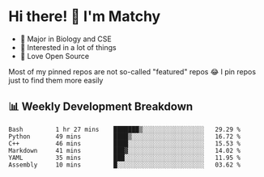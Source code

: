 # Hi there! 👋 I'm Matchy

- 🧬 Major in Biology and CSE
- 🎈 Interested in a lot of things
- 💜 Love Open Source

Most of my pinned repos are not so-called "featured" repos 😂 I pin repos just to find them more easily

## 📊 Weekly Development Breakdown

<!--START_SECTION:waka-->

```text
Bash         1 hr 27 mins    ███████▒░░░░░░░░░░░░░░░░░   29.29 %
Python       49 mins         ████▒░░░░░░░░░░░░░░░░░░░░   16.72 %
C++          46 mins         ████░░░░░░░░░░░░░░░░░░░░░   15.53 %
Markdown     41 mins         ███▓░░░░░░░░░░░░░░░░░░░░░   14.02 %
YAML         35 mins         ███░░░░░░░░░░░░░░░░░░░░░░   11.95 %
Assembly     10 mins         █░░░░░░░░░░░░░░░░░░░░░░░░   03.62 %
```

<!--END_SECTION:waka-->
